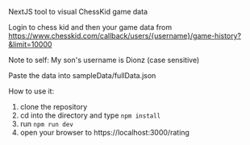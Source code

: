 NextJS tool to visual ChessKid game data

Login to chess kid and then your game data from  https://www.chesskid.com/callback/users/{username}/game-history?&limit=10000

Note to self: My son's username is Dionz (case sensitive)

Paste the data into sampleData/fullData.json

How to use it:

1. clone the repository
2. cd into the directory and type `npm install`
3. run `npm run dev`
4. open your browser to https://localhost:3000/rating
